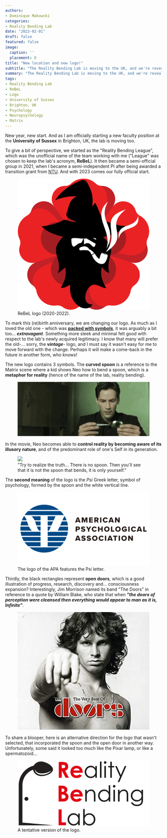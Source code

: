 ```yaml
---
authors:
- Dominique Makowski
categories:
- Reality Bending Lab
date: "2023-02-01"
draft: false
featured: false
image:
  caption: ''
  placement: 0
title: "New location and new logo!"
subtitle: "The Reality Bending Lab is moving to the UK, and we're revealing the new logo to celebrate its official start!"
summary: "The Reality Bending Lab is moving to the UK, and we're revealing the new logo to celebrate its official start!"
tags:
- Reality Bending Lab
- ReBeL
- Logo
- University of Sussex
- Brighton, UK
- Psychology
- Neuropsychology
- Matrix
---
```


New year, new start. And as I am officially starting a new faculty position at the **University of Sussex** in Brighton, UK, the lab is moving too.

To give a bit of perspective, we started as the "Reality Bending League", which was the unofficial name of the team working with me ("League" was chosen to keep the lab's acronym, **ReBeL**). It then became a semi-official group in 2021, when I became a semi-independent PI after being awarded a transition grant from [NTU](https://www.ntu.edu.sg/). And with 2023 comes our fully official start.

<figure>
  <img src="old_logo.png" alt="Vintage logo"/>
  <figcaption>ReBeL logo (2020-2022).</figcaption>
</figure>

To mark this (re)birth anniversary, we are changing our logo. As much as I loved the old one - which was [**packed with symbols**](https://realitybending.github.io/post/2021-06-30-logo_meaning/), it was arguably a bit too... ***extravagant***. Something more sleek and minimal felt good with respect to the lab's newly acquired legitimacy. I know that many will prefer the old-... sorry, the ***vintage***- logo, and I must say it wasn't easy for me to move forward with the change. Perhaps it will make a come-back in the future in another form, who knows!

The new logo contains 3 symbols. The **curved spoon** is a reference to the Matrix scene where a kid shows Neo how to bend a spoon, which is a **metaphor for reality** (hence of the name of the lab, reality bending).

<figure>
  <img src="Matrix1.gif"/>
</figure>

In the movie, Neo becomes able to **control reality by becoming aware of its illusory nature**, and of the predominant role of one's Self in its generation.

<figure>
  <img src="Matrix2.gif"/>
  <figcaption>"Try to realize the truth... There is no spoon. Then you'll see that it is not the spoon that bends, it is only yourself."</figcaption>
</figure>

The **second meaning** of the logo is the *Psi* Greek letter, symbol of psychology, formed by the spoon and the white vertical line.

<figure>
  <img src="APA.png"/>
  <figcaption>The logo of the APA features the Psi letter.</figcaption>
</figure>

Thirdly, the black rectangles represent **open doors**, which is a good illustration of progress, research, discovery and... consciousness expansion? Interestingly, Jim Morrison named its band "The Doors" in reference to a quote by William Blake, who state that when ***"the doors of perception were cleansed then everything would appear to man as it is, Infinite"***.

<figure>
  <img src="TheDoors.jpg"/>
</figure>

To share a blooper, here is an alternative direction for the logo that wasn't selected, that incorporated the spoon and the open door in another way. Unfortunately, some said it looked too much like the Pixar lamp, or like a spermatozoid...

<figure>
  <img src="logo_alternative.png" alt="Alternative logo"/>
  <figcaption>A tentative version of the logo.</figcaption>
</figure>

